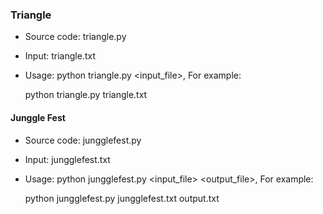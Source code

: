 ### Triangle

* Source code: triangle.py
* Input: triangle.txt
* Usage: python triangle.py <input_file>, For example:

    python triangle.py triangle.txt


#### Junggle Fest

* Source code: jungglefest.py
* Input: jungglefest.txt
* Usage: python jungglefest.py \<input_file\> \<output_file\>, For example:

    python jungglefest.py jungglefest.txt output.txt
